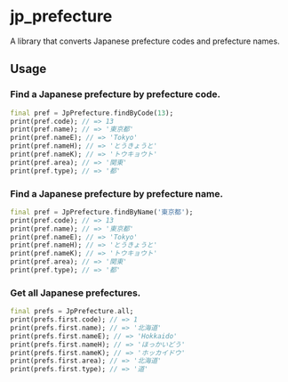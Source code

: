 # jp_prefecture

A library that converts Japanese prefecture codes and prefecture names.

## Usage

### Find a Japanese prefecture by prefecture code.

```dart
final pref = JpPrefecture.findByCode(13);
print(pref.code); // => 13
print(pref.name); // => '東京都'
print(pref.nameE); // => 'Tokyo'
print(pref.nameH); // => 'とうきょうと'
print(pref.nameK); // => 'トウキョウト'
print(pref.area); // => '関東'
print(pref.type); // => '都'
```

### Find a Japanese prefecture by prefecture name.

```dart
final pref = JpPrefecture.findByName('東京都');
print(pref.code); // => 13
print(pref.name); // => '東京都'
print(pref.nameE); // => 'Tokyo'
print(pref.nameH); // => 'とうきょうと'
print(pref.nameK); // => 'トウキョウト'
print(pref.area); // => '関東'
print(pref.type); // => '都'
```

### Get all Japanese prefectures.

```dart
final prefs = JpPrefecture.all;
print(prefs.first.code); // => 1
print(prefs.first.name); // => '北海道'
print(prefs.first.nameE); // => 'Hokkaido'
print(prefs.first.nameH); // => 'ほっかいどう'
print(prefs.first.nameK); // => 'ホッカイドウ'
print(prefs.first.area); // => '北海道'
print(prefs.first.type); // => '道'
```
